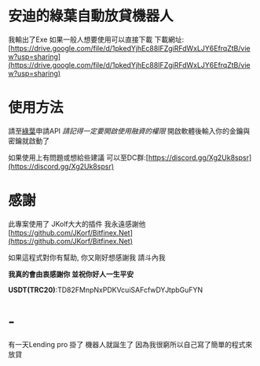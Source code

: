 # 安迪的綠葉自動放貸機器人
我輸出了Exe 如果一般人想要使用可以直接下載
下載網址:[https://drive.google.com/file/d/1pkedYjhEc88IFZgiRFdWxLJY6EfrqZtB/view?usp=sharing](https://drive.google.com/file/d/1pkedYjhEc88IFZgiRFdWxLJY6EfrqZtB/view?usp=sharing)
# 使用方法
請至[綠葉](https://www.bitfinex.com/)申請API *請記得一定要開啟使用融資的權限*
開啟軟體後輸入你的金鑰與密鑰就啟動了

如果使用上有問題或想給些建議 
可以至DC群:[https://discord.gg/Xg2Uk8spsr](https://discord.gg/Xg2Uk8spsr)
# 感謝
此專案使用了 JKolf大大的插件 
我永遠感謝他
[https://github.com/JKorf/Bitfinex.Net](https://github.com/JKorf/Bitfinex.Net)

如果這程式對你有幫助, 你又剛好想感謝我
請斗內我 

**我真的會由衷感謝你 並祝你好人一生平安**

**USDT(TRC20)**:TD82FMnpNxPDKVcuiSAFcfwDYJtpbGuFYN

# -
有一天Lending pro 掛了 機器人就誕生了 因為我很窮所以自己寫了簡單的程式來放貸
